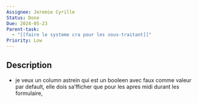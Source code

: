 ```yaml
---
Assignee: Jeremie Cyrille
Status: Done
Due: 2024-05-23
Parent-task:
  - "[[faire le systeme cra pour les sous-traitant]]"
Priority: Low
---
```

## Description

- je veux un column astrein qui est un booleen avec faux comme valeur par default, elle dois sa’fficher que pour les apres midi durant les formulaire,